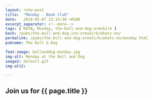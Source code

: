 ```yaml
---
layout: rotw-post
title:  "Monday - Book Club"
date:   2018-05-07 12:14:30 +0100
excerpt_separator: <!--more-->
tags: [ ROTW, Monday, the-bull-and-dog-ormskirk ]
back: /pubs/the-bull-and-dog-inn-ormskirk/whats-on/
permalink: /pubs/the-bull-and-dog-ormskirk/whats-on/monday.html
pubname: The Bull & Dog

feat-image: bullanddog-monday.jpg
img-alt: Monday at the Bull and Dog
image2: default.gif
img-alt2:

---
```


<h2>Join us for {{ page.title }}</h2>